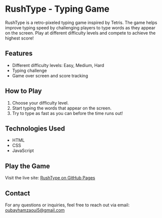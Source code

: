 # RushType - Typing Game

RushType is a retro-pixeled typing game inspired by Tetris. The game helps improve typing speed by challenging players to type words as they appear on the screen. Play at different difficulty levels and compete to achieve the highest score!

## Features
- Different difficulty levels: Easy, Medium, Hard
- Typing challenge
- Game over screen and score tracking

## How to Play
1. Choose your difficulty level.
2. Start typing the words that appear on the screen.
3. Try to type as fast as you can before the time runs out!

## Technologies Used
- HTML
- CSS
- JavaScript

## Play the Game
Visit the live site: [RushType on GitHub Pages](https://oubayhamzaoui5.github.io/RushType/)

## Contact
For any questions or inquiries, feel free to reach out via email: [oubayhamzaoui5@gmail.com](mailto:oubayhamzaoui5@gmail.com)
